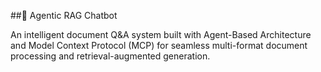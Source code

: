 ##🤖 Agentic RAG Chatbot

An intelligent document Q&A system built with Agent-Based Architecture and Model Context Protocol (MCP) for seamless multi-format document processing and retrieval-augmented generation.
